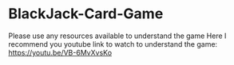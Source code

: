 # BlackJack-Card-Game
Please use any resources available to understand the game 
Here I recommend you youtube link to watch to  understand the game:
https://youtu.be/VB-6MvXvsKo
